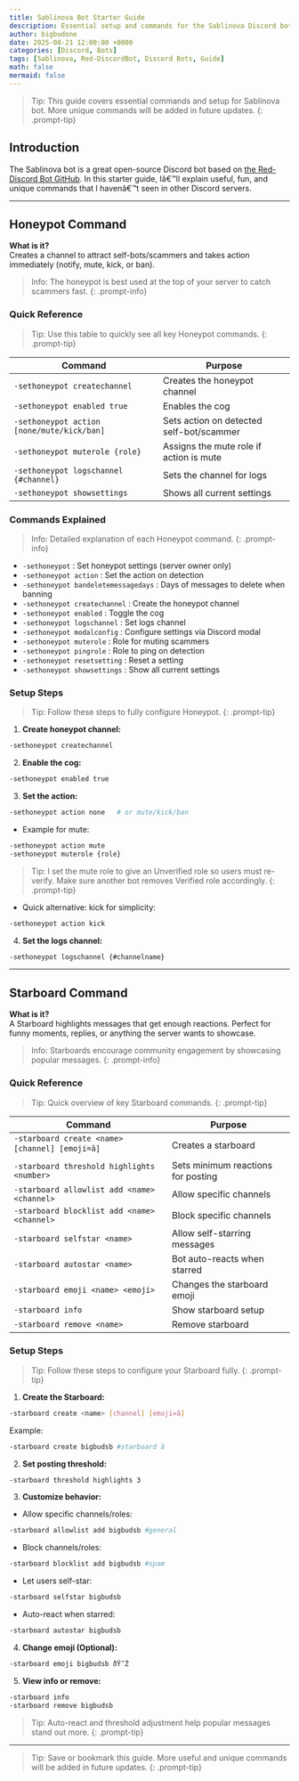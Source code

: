 ```yaml
---
title: Sablinova Bot Starter Guide
description: Essential setup and commands for the Sablinova Discord bot, including Honeypot and Starboard.
author: bigbudone
date: 2025-08-21 12:00:00 +0000
categories: [Discord, Bots]
tags: [Sablinova, Red-DiscordBot, Discord Bots, Guide]
math: false
mermaid: false
---
```


> Tip: This guide covers essential commands and setup for Sablinova bot. More unique commands will be added in future updates.
{: .prompt-tip}

## Introduction

The Sablinova bot is a great open-source Discord bot based on [the Red-Discord Bot GitHub](https://github.com/Cog-Creators/Red-DiscordBot). In this starter guide, Iâ€™ll explain useful, fun, and unique commands that I havenâ€™t seen in other Discord servers.

---

## Honeypot Command

**What is it?**  
Creates a channel to attract self-bots/scammers and takes action immediately (notify, mute, kick, or ban).

> Info: The honeypot is best used at the top of your server to catch scammers fast.
{: .prompt-info}

### Quick Reference

> Tip: Use this table to quickly see all key Honeypot commands.
{: .prompt-tip}

| Command | Purpose |
|---------|---------|
| `-sethoneypot createchannel` | Creates the honeypot channel |
| `-sethoneypot enabled true` | Enables the cog |
| `-sethoneypot action [none/mute/kick/ban]` | Sets action on detected self-bot/scammer |
| `-sethoneypot muterole {role}` | Assigns the mute role if action is mute |
| `-sethoneypot logschannel {#channel}` | Sets the channel for logs |
| `-sethoneypot showsettings` | Shows all current settings |

### Commands Explained

> Info: Detailed explanation of each Honeypot command.
{: .prompt-info}

- `-sethoneypot` : Set honeypot settings (server owner only)  
- `-sethoneypot action` : Set the action on detection  
- `-sethoneypot bandeletemessagedays` : Days of messages to delete when banning  
- `-sethoneypot createchannel` : Create the honeypot channel  
- `-sethoneypot enabled` : Toggle the cog  
- `-sethoneypot logschannel` : Set logs channel  
- `-sethoneypot modalconfig` : Configure settings via Discord modal  
- `-sethoneypot muterole` : Role for muting scammers  
- `-sethoneypot pingrole` : Role to ping on detection  
- `-sethoneypot resetsetting` : Reset a setting  
- `-sethoneypot showsettings` : Show all current settings  

### Setup Steps

> Tip: Follow these steps to fully configure Honeypot.
{: .prompt-tip}

1. **Create honeypot channel:**
```bash
-sethoneypot createchannel
```

2. **Enable the cog:**
```bash
-sethoneypot enabled true
```

3. **Set the action:**
```bash
-sethoneypot action none   # or mute/kick/ban
```
- Example for mute:
```bash
-sethoneypot action mute
-sethoneypot muterole {role}
```
> Tip: I set the mute role to give an Unverified role so users must re-verify. Make sure another bot removes Verified role accordingly.
{: .prompt-tip}

- Quick alternative: kick for simplicity:
```bash
-sethoneypot action kick
```

4. **Set the logs channel:**
```bash
-sethoneypot logschannel {#channelname}
```

---

## Starboard Command

**What is it?**  
A Starboard highlights messages that get enough reactions. Perfect for funny moments, replies, or anything the server wants to showcase.

> Info: Starboards encourage community engagement by showcasing popular messages.
{: .prompt-info}

### Quick Reference

> Tip: Quick overview of key Starboard commands.
{: .prompt-tip}

| Command | Purpose |
|---------|---------|
| `-starboard create <name> [channel] [emoji=â­]` | Creates a starboard |
| `-starboard threshold highlights <number>` | Sets minimum reactions for posting |
| `-starboard allowlist add <name> <channel>` | Allow specific channels |
| `-starboard blocklist add <name> <channel>` | Block specific channels |
| `-starboard selfstar <name>` | Allow self-starring messages |
| `-starboard autostar <name>` | Bot auto-reacts when starred |
| `-starboard emoji <name> <emoji>` | Changes the starboard emoji |
| `-starboard info` | Show starboard setup |
| `-starboard remove <name>` | Remove starboard |

### Setup Steps

> Tip: Follow these steps to configure your Starboard fully.
{: .prompt-tip}

1. **Create the Starboard:**
```bash
-starboard create <name> [channel] [emoji=â­]
```
Example:
```bash
-starboard create bigbudsb #starboard â­
```

2. **Set posting threshold:**
```bash
-starboard threshold highlights 3
```

3. **Customize behavior:**
- Allow specific channels/roles:
```bash
-starboard allowlist add bigbudsb #general
```
- Block channels/roles:
```bash
-starboard blocklist add bigbudsb #spam
```
- Let users self-star:
```bash
-starboard selfstar bigbudsb
```
- Auto-react when starred:
```bash
-starboard autostar bigbudsb
```

4. **Change emoji (Optional):**
```bash
-starboard emoji bigbudsb ðŸ’Ž
```

5. **View info or remove:**
```bash
-starboard info
-starboard remove bigbudsb
```

> Tip: Auto-react and threshold adjustment help popular messages stand out more.
{: .prompt-tip}

---

> Tip: Save or bookmark this guide. More useful and unique commands will be added in future updates.
{: .prompt-tip}
